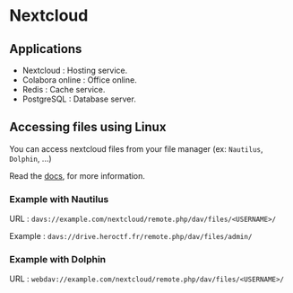 # Nextcloud

## Applications

- Nextcloud : Hosting service.
- Colabora online : Office online.
- Redis : Cache service.
- PostgreSQL : Database server.

## Accessing files using Linux

You can access nextcloud files from your file manager (ex: `Nautilus`, `Dolphin`, ...)

Read the [docs](https://docs.nextcloud.com/server/20/user_manual/en/files/access_webdav.html#accessing-files-using-linux), for more information.

### Example with Nautilus

URL : `davs://example.com/nextcloud/remote.php/dav/files/<USERNAME>/`

Example : `davs://drive.heroctf.fr/remote.php/dav/files/admin/`

### Example with Dolphin

URL : `webdav://example.com/nextcloud/remote.php/dav/files/<USERNAME>/`